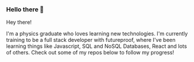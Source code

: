 ### Hello there 👋

Hey there! 

I'm a physics graduate who loves learning new technologies. I'm currently training to be a full stack developer with futureproof, where I've been learning things like Javascript, SQL and NoSQL Databases, React and lots of others. Check out some of my repos below to follow my progress!
